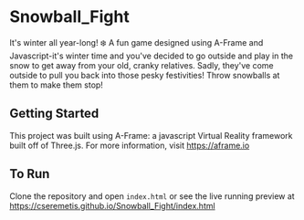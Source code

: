 # Snowball_Fight

It's winter all year-long! ❄️
A fun game designed using A-Frame and Javascript-it's winter 
time and you've decided to go outside and play in the snow to get
away from your old, cranky relatives. Sadly, they've come outside
to pull you back into those pesky festivities! Throw snowballs at them
to make them stop!

## Getting Started

This project was built using A-Frame: a javascript Virtual Reality
framework built off of Three.js. For more information, visit <https://aframe.io>

## To Run

Clone the repository and open `index.html` or see the live running preview at
<https://cseremetis.github.io/Snowball_Fight/index.html>

